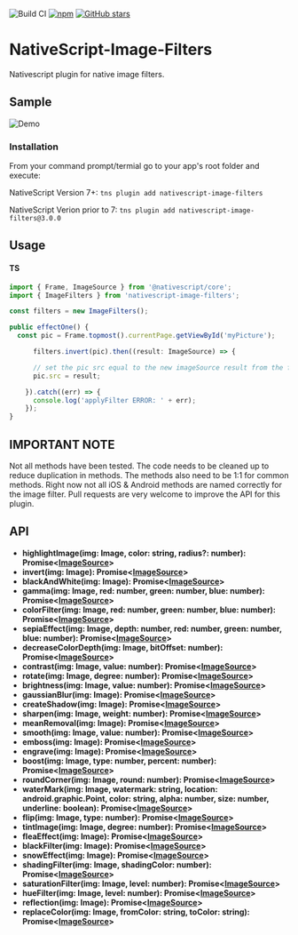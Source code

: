 ![Build CI](https://github.com/bradmartin/nativescript-image-filters/workflows/Build%20CI/badge.svg)
[![npm](https://img.shields.io/npm/v/nativescript-image-filters.svg)](https://www.npmjs.com/package/nativescript-image-filters)
[![GitHub stars](https://img.shields.io/github/stars/bradmartin/nativescript-image-filters.svg)](https://github.com/bradmartin/nativescript-image-filters/stargazers)

# NativeScript-Image-Filters

Nativescript plugin for native image filters.

## Sample

![Demo](./screens/demo.gif)

### Installation

From your command prompt/termial go to your app's root folder and execute:

NativeScript Version 7+:
`tns plugin add nativescript-image-filters`

NativeScript Verion prior to 7:
`tns plugin add nativescript-image-filters@3.0.0`

## Usage

#### TS

```typescript
import { Frame, ImageSource } from '@nativescript/core';
import { ImageFilters } from 'nativescript-image-filters';

const filters = new ImageFilters();

public effectOne() {
  const pic = Frame.topmost().currentPage.getViewById('myPicture');

      filters.invert(pic).then((result: ImageSource) => {

      // set the pic src equal to the new imageSource result from the filter method promise result
      pic.src = result;

    }).catch((err) => {
      console.log('applyFilter ERROR: ' + err);
    });
}

```

## IMPORTANT NOTE

Not all methods have been tested. The code needs to be cleaned up to reduce duplication in methods. The methods also need to be 1:1 for common methods. Right now not all iOS & Android methods are named correctly for the image filter. Pull requests are very welcome to improve the API for this plugin.

## API

- **highlightImage(img: Image, color: string, radius?: number): Promise<[ImageSource](http://docs.nativescript.org/api-reference/classes/_image_source_.imagesource.html)>**
- **invert(img: Image): Promise<[ImageSource](http://docs.nativescript.org/api-reference/classes/_image_source_.imagesource.html)>**
- **blackAndWhite(img: Image): Promise<[ImageSource](http://docs.nativescript.org/api-reference/classes/_image_source_.imagesource.html)>**
- **gamma(img: Image, red: number, green: number, blue: number): Promise<[ImageSource](http://docs.nativescript.org/api-reference/classes/_image_source_.imagesource.html)>**
- **colorFilter(img: Image, red: number, green: number, blue: number): Promise<[ImageSource](http://docs.nativescript.org/api-reference/classes/_image_source_.imagesource.html)>**
- **sepiaEffect(img: Image, depth: number, red: number, green: number, blue: number): Promise<[ImageSource](http://docs.nativescript.org/api-reference/classes/_image_source_.imagesource.html)>**
- **decreaseColorDepth(img: Image, bitOffset: number): Promise<[ImageSource](http://docs.nativescript.org/api-reference/classes/_image_source_.imagesource.html)>**
- **contrast(img: Image, value: number): Promise<[ImageSource](http://docs.nativescript.org/api-reference/classes/_image_source_.imagesource.html)>**
- **rotate(img: Image, degree: number): Promise<[ImageSource](http://docs.nativescript.org/api-reference/classes/_image_source_.imagesource.html)>**
- **brightness(img: Image, value: number): Promise<[ImageSource](http://docs.nativescript.org/api-reference/classes/_image_source_.imagesource.html)>**
- **gaussianBlur(img: Image): Promise<[ImageSource](http://docs.nativescript.org/api-reference/classes/_image_source_.imagesource.html)>**
- **createShadow(img: Image): Promise<[ImageSource](http://docs.nativescript.org/api-reference/classes/_image_source_.imagesource.html)>**
- **sharpen(img: Image, weight: number): Promise<[ImageSource](http://docs.nativescript.org/api-reference/classes/_image_source_.imagesource.html)>**
- **meanRemoval(img: Image): Promise<[ImageSource](http://docs.nativescript.org/api-reference/classes/_image_source_.imagesource.html)>**
- **smooth(img: Image, value: number): Promise<[ImageSource](http://docs.nativescript.org/api-reference/classes/_image_source_.imagesource.html)>**
- **emboss(img: Image): Promise<[ImageSource](http://docs.nativescript.org/api-reference/classes/_image_source_.imagesource.html)>**
- **engrave(img: Image): Promise<[ImageSource](http://docs.nativescript.org/api-reference/classes/_image_source_.imagesource.html)>**
- **boost(img: Image, type: number, percent: number): Promise<[ImageSource](http://docs.nativescript.org/api-reference/classes/_image_source_.imagesource.html)>**
- **roundCorner(img: Image, round: number): Promise<[ImageSource](http://docs.nativescript.org/api-reference/classes/_image_source_.imagesource.html)>**
- **waterMark(img: Image, watermark: string, location: android.graphic.Point, color: string, alpha: number, size: number, underline: boolean): Promise<[ImageSource](http://docs.nativescript.org/api-reference/classes/_image_source_.imagesource.html)>**
- **flip(img: Image, type: number): Promise<[ImageSource](http://docs.nativescript.org/api-reference/classes/_image_source_.imagesource.html)>**
- **tintImage(img: Image, degree: number): Promise<[ImageSource](http://docs.nativescript.org/api-reference/classes/_image_source_.imagesource.html)>**
- **fleaEffect(img: Image): Promise<[ImageSource](http://docs.nativescript.org/api-reference/classes/_image_source_.imagesource.html)>**
- **blackFilter(img: Image): Promise<[ImageSource](http://docs.nativescript.org/api-reference/classes/_image_source_.imagesource.html)>**
- **snowEffect(img: Image): Promise<[ImageSource](http://docs.nativescript.org/api-reference/classes/_image_source_.imagesource.html)>**
- **shadingFilter(img: Image, shadingColor: number): Promise<[ImageSource](http://docs.nativescript.org/api-reference/classes/_image_source_.imagesource.html)>**
- **saturationFilter(img: Image, level: number): Promise<[ImageSource](http://docs.nativescript.org/api-reference/classes/_image_source_.imagesource.html)>**
- **hueFilter(img: Image, level: number): Promise<[ImageSource](http://docs.nativescript.org/api-reference/classes/_image_source_.imagesource.html)>**
- **reflection(img: Image): Promise<[ImageSource](http://docs.nativescript.org/api-reference/classes/_image_source_.imagesource.html)>**
- **replaceColor(img: Image, fromColor: string, toColor: string): Promise<[ImageSource](http://docs.nativescript.org/api-reference/classes/_image_source_.imagesource.html)>**
